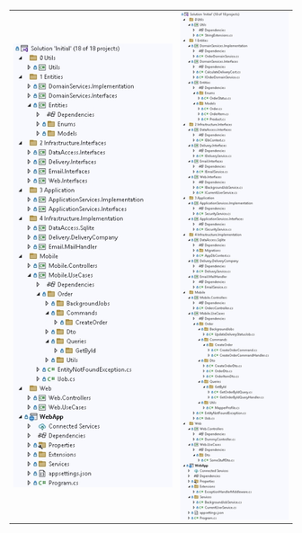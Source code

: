 <table>
<tr>
<td>

<img src="Solution_crop.jpg" alt="BackgroundJob solution collapsed">

</td>
<td>

<img src="Solution.jpg" alt="BackgroundJob solution">

</td>
</table>